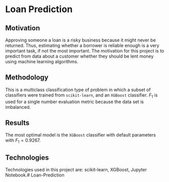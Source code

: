 # Loan Prediction

## Motivation
Approving someone a loan is a risky business because it might never be returned. Thus, estimating whether a borrower is reliable enough is a very important task, if not the most important. The motivation for this project is to predict from data about a customer whether they should be lent money using machine learning algorithms.

## Methodology
This is a multiclass classification type of problem in which a subset of classifiers were trained from `scikit-learn`, and an `XGBoost` classifier. $F_1$ is used for a single number evaluation metric because the data set is imbalanced.

## Results
The most optimal model is the `XGBoost` classifier with default parameters with $F_1=0.9267$.

## Technologies
Technologies used in this project are: scikit-learn, XGBoost, Jupyter Notebook.# Loan-Prediction
